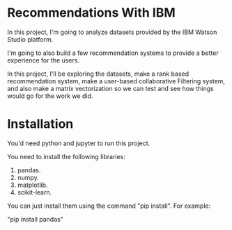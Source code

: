 # Recommendations With IBM

In this project, I'm going to analyze datasets provided by the IBM Watson Studio platform.

I'm going to also build a few recommendation systems to provide a better experience for the users.

In this project, I'll be exploring the datasets, make a rank based recommendation system, make a user-based collaborative Filtering system, and also make a matrix vectorization so we can test and see how things would go for the work we did.

# Installation

You'd need python and jupyter to run this project.

You need to install the following libraries:

1. pandas.
2. numpy.
3. matplotlib.
4. scikit-learn.

You can just install them using the command "pip install". For example:

"pip install pandas"